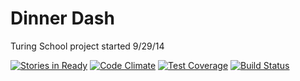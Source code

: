 Dinner Dash
===========

Turing School project started 9/29/14

[![Stories in Ready](https://badge.waffle.io/ianderse/dinner_dash.png?label=ready&title=Ready)](http://waffle.io/ianderse/dinner_dash)
[![Code Climate](https://codeclimate.com/github/ianderse/dinner_dash/badges/gpa.svg)](https://codeclimate.com/github/ianderse/dinner_dash)
[![Test Coverage](https://codeclimate.com/github/ianderse/dinner_dash/badges/coverage.svg)](https://codeclimate.com/github/ianderse/dinner_dash)
[![Build Status](https://travis-ci.org/ianderse/dinner_dash.svg)](https://travis-ci.org/ianderse/dinner_dash)

